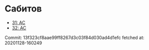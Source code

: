# Сабитов
- [31: AC](31.md)
- [32: AC](32.md)

Commit: 13f323cf8aae99ff8267d3c03f84d030ad4d1efc
 fetched at: 20201128-160249
